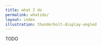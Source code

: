 ```yaml
---
title: what I do
permalink: whatido/
layout: index
illustration: thunderbolt-display-angled
---
```


TODO
